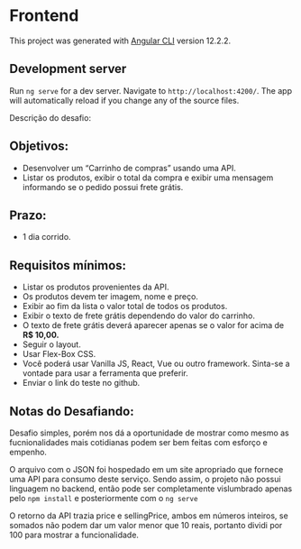 # Frontend

This project was generated with [Angular CLI](https://github.com/angular/angular-cli) version 12.2.2.

## Development server

Run `ng serve` for a dev server. Navigate to `http://localhost:4200/`. The app will automatically reload if you change any of the source files.

Descrição do desafio:

## Objetivos:

- Desenvolver um “Carrinho de compras” usando uma API.
- Listar os produtos, exibir o total da compra e exibir uma mensagem informando se o pedido possui frete grátis.

## **Prazo:**

- 1 dia corrido.

## **Requisitos mínimos:**

- Listar os produtos provenientes da API.
- Os produtos devem ter imagem, nome e preço.
- Exibir ao fim da lista o valor total de todos os produtos.
- Exibir o texto de frete grátis dependendo do valor do carrinho.
- O texto de frete grátis deverá aparecer apenas se o valor for acima de **R$ 10,00.**
- Seguir o layout.
- Usar Flex-Box CSS.
- Você poderá usar Vanilla JS, React, Vue ou outro framework. Sinta-se a vontade para usar a ferramenta que preferir.
- Enviar o link do teste no github.

## **Notas do Desafiando:**

Desafio simples, porém nos dá a oportunidade de mostrar como mesmo as fucnionalidades mais cotidianas podem ser bem feitas com esforço e empenho.

O arquivo com o JSON foi hospedado em um site apropriado que fornece uma API para consumo deste serviço. Sendo assim, o projeto não possui linguagem no backend, então pode ser completamente vislumbrado apenas pelo `npm install` e posteriormente com o `ng serve`

O retorno da API trazia price e sellingPrice, ambos em números inteiros, se somados não podem dar um valor menor que 10 reais, portanto dividi por 100 para mostrar a funcionalidade.
